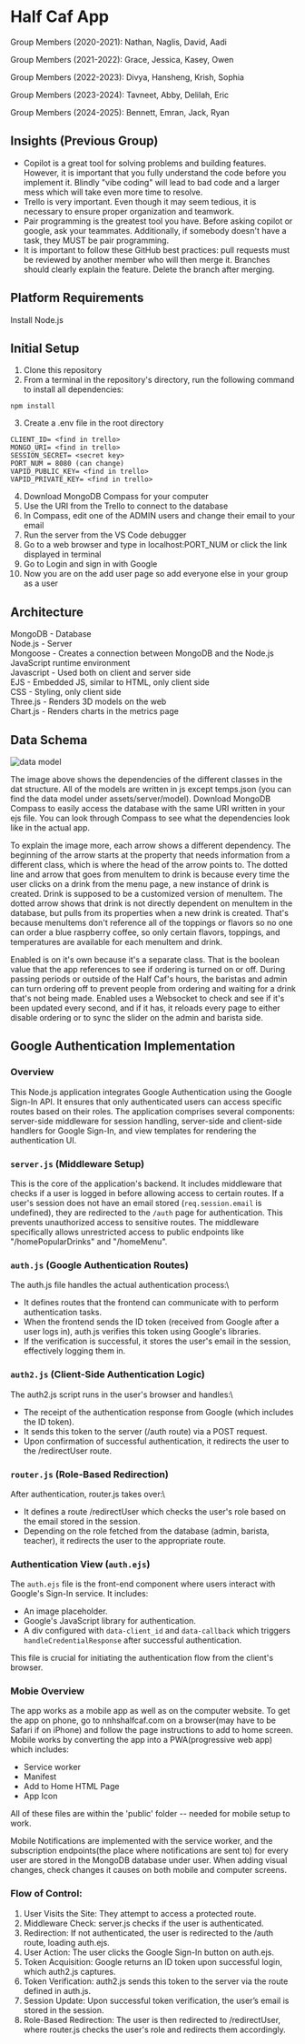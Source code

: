 # Half Caf App

Group Members (2020-2021): Nathan, Naglis, David, Aadi

Group Members (2021-2022): Grace, Jessica, Kasey, Owen

Group Members (2022-2023): Divya, Hansheng, Krish, Sophia

Group Members (2023-2024): Tavneet, Abby, Delilah, Eric

Group Members (2024-2025): Bennett, Emran, Jack, Ryan

## Insights (Previous Group)

- Copilot is a great tool for solving problems and building features. However, it is important that you fully understand the code before you implement it. Blindly "vibe coding" will lead to bad code and a larger mess which will take even more time to resolve.
- Trello is very important. Even though it may seem tedious, it is necessary to ensure proper organization and teamwork.
- Pair programming is the greatest tool you have. Before asking copilot or google, ask your teammates. Additionally, if somebody doesn't have a task, they MUST be pair programming.
- It is important to follow these GitHub best practices: pull requests must be reviewed by another member who will then merge it. Branches should clearly explain the feature. Delete the branch after merging.

## Platform Requirements

Install Node.js

## Initial Setup

1. Clone this repository
2. From a terminal in the repository's directory, run the following command to install all dependencies:

```
npm install
```

3. Create a .env file in the root directory

```
CLIENT_ID= <find in trello>
MONGO_URI= <find in trello>
SESSION_SECRET= <secret key>
PORT_NUM = 8080 (can change)
VAPID_PUBLIC_KEY= <find in trello>
VAPID_PRIVATE_KEY= <find in trello>
```

4. Download MongoDB Compass for your computer
5. Use the URI from the Trello to connect to the database
6. In Compass, edit one of the ADMIN users and change their email to your email
7. Run the server from the VS Code debugger
8. Go to a web browser and type in localhost:PORT_NUM or click the link displayed in terminal
9. Go to Login and sign in with Google
10. Now you are on the add user page so add everyone else in your group as a user

## Architecture

MongoDB - Database\
Node.js - Server\
Mongoose - Creates a connection between MongoDB and the Node.js JavaScript runtime environment\
Javascript - Used both on client and server side\
EJS - Embedded JS, similar to HTML, only client side\
CSS - Styling, only client side\
Three.js - Renders 3D models on the web\
Chart.js - Renders charts in the metrics page

## Data Schema

![data model](DBModel2025.png)

The image above shows the dependencies of the different classes in the dat structure. All of the models are written in js except temps.json (you can find the data model under assets/server/model). Download MongoDB Compass to easily access the database with the same URI written in your ejs file. You can look through Compass to see what the dependencies look like in the actual app.

To explain the image more, each arrow shows a different dependency. The beginning of the arrow starts at the property that needs information from a different class, which is where the head of the arrow points to. The dotted line and arrow that goes from menuItem to drink is because every time the user clicks on a drink from the menu page, a new instance of drink is created. Drink is supposed to be a customized version of menuItem. The dotted arrow shows that drink is not directly dependent on menuItem in the database, but pulls from its properties when a new drink is created. That's because menuItems don't reference all of the toppings or flavors so no one can order a blue raspberry coffee, so only certain flavors, toppings, and temperatures are available for each menuItem and drink.

Enabled is on it's own because it's a separate class. That is the boolean value that the app references to see if ordering is turned on or off. During passing periods or outside of the Half Caf's hours, the baristas and admin can turn ordering off to prevent people from ordering and waiting for a drink that's not being made. Enabled uses a Websocket to check and see if it's been updated every second, and if it has, it reloads every page to either disable ordering or to sync the slider on the admin and barista side.

## Google Authentication Implementation

### Overview

This Node.js application integrates Google Authentication using the Google Sign-In API. It ensures that only authenticated users can access specific routes based on their roles. The application comprises several components: server-side middleware for session handling, server-side and client-side handlers for Google Sign-In, and view templates for rendering the authentication UI.

### `server.js` (Middleware Setup)

This is the core of the application's backend. It includes middleware that checks if a user is logged in before allowing access to certain routes. If a user's session does not have an email stored (`req.session.email` is undefined), they are redirected to the `/auth` page for authentication. This prevents unauthorized access to sensitive routes. The middleware specifically allows unrestricted access to public endpoints like "/homePopularDrinks" and "/homeMenu".

### `auth.js` (Google Authentication Routes)

The auth.js file handles the actual authentication process:\

- It defines routes that the frontend can communicate with to perform authentication tasks.
- When the frontend sends the ID token (received from Google after a user logs in), auth.js verifies this token using Google's libraries.
- If the verification is successful, it stores the user's email in the session, effectively logging them in.

### `auth2.js` (Client-Side Authentication Logic)

The auth2.js script runs in the user's browser and handles:\

- The receipt of the authentication response from Google (which includes the ID token).
- It sends this token to the server (/auth route) via a POST request.
- Upon confirmation of successful authentication, it redirects the user to the /redirectUser route.

### `router.js` (Role-Based Redirection)

After authentication, router.js takes over:\

- It defines a route /redirectUser which checks the user's role based on the email stored in the session.
- Depending on the role fetched from the database (admin, barista, teacher), it redirects the user to the appropriate route.

### Authentication View (`auth.ejs`)

The `auth.ejs` file is the front-end component where users interact with Google's Sign-In service. It includes:

- An image placeholder.
- Google's JavaScript library for authentication.
- A div configured with `data-client_id` and `data-callback` which triggers `handleCredentialResponse` after successful authentication.

This file is crucial for initiating the authentication flow from the client's browser.

### Mobie Overview

The app works as a mobile app as well as on the computer website. To get the app on phone, go to nnhshalfcaf.com on a browser(may have to be Safari if on iPhone) and follow the page instructions to add to home screen. Mobile works by converting the app into a PWA(progressive web app) which includes:

- Service worker
- Manifest
- Add to Home HTML Page
- App Icon

All of these files are within the 'public' folder -- needed for mobile setup to work.

Mobile Notifications are implemented with the service worker, and the subscription endpoints(the place where notifications are sent to) for every user are stored in the MongoDB database under user. When adding visual changes, check changes it causes on both mobile and computer screens.


### Flow of Control:

1. User Visits the Site: They attempt to access a protected route.
2. Middleware Check: server.js checks if the user is authenticated.
3. Redirection: If not authenticated, the user is redirected to the /auth route, loading auth.ejs.
4. User Action: The user clicks the Google Sign-In button on auth.ejs.
5. Token Acquisition: Google returns an ID token upon successful login, which auth2.js captures.
6. Token Verification: auth2.js sends this token to the server via the route defined in auth.js.
7. Session Update: Upon successful token verification, the user’s email is stored in the session.
8. Role-Based Redirection: The user is then redirected to /redirectUser, where router.js checks the user's role and redirects them accordingly.
